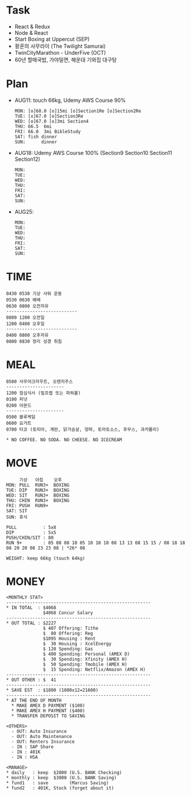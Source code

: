 # Task
* React & Redux
* Node & React
* Start Boxing at Uppercut (SEP)
* 황혼의 사무라이 (The Twilight Samurai)
* TwinCityMarathon - UnderFive (OCT)
* 60년 할매국밥, 가야밀면, 해운대 기와집 대구탕

# Plan
* AUG11: touch 66kg, Udemy AWS Course 90%
  ```
  MON: [o]68.0 [o]15mi [o]Section1Re [o]Section2Re
  TUE: [x]67.0 [o]Section3Re 
  WED: [o]67.0 [o]3mi Section4
  THU: 66.5  6mi
  FRI: 66.0  3mi BibleStudy
  SAT: fish dinner 
  SUN:      dinner 
  ```
* AUG18: Udemy AWS Course 100% (Section9 Section10 Section11 Section12)
  ```
  MON: 
  TUE: 
  WED: 
  THU: 
  FRI: 
  SAT:
  SUN:
  ```
* AUG25: 
  ```
  MON: 
  TUE: 
  WED: 
  THU: 
  FRI: 
  SAT:
  SUN:
  ```

# TIME
  ```
  0430 0530 기상 샤워 운동
  0530 0630 예배
  0630 0800 오전자유
  ---------------------------
  0800 1200 오전일
  1200 0400 오후일              
  ---------------------------
  0400 0800 오후자유
  0800 0830 정리 성경 취침
  ```

# MEAL
  ```
  0500 사우어크라우트, 오렌지주스
  ----------------------
  1200 점심식사 (밀프랩 또는 파워볼)
  0100 피넛
  0200 아몬드
  ----------------------
  0500 블루케일
  0600 요거트
  0700 타코 (토띠아, 계란, 닭가슴살, 양파, 토마토소스, 후무스, 과카몰리)
  
  * NO COFFEE. NO SODA. NO CHEESE. NO ICECREAM
  ```

# MOVE
  ```
       기상   아침    오후
  MON: PULL  RUN3+  BOXING
  TUE: DIP   RUN3+  BOXING
  WED: SIT   RUN3+  BOXING
  THU: CHIN  RUN3+  BOXING
  FRI: PUSH  RUN9+
  SAT: SIT
  SUN: 휴식
  
  PULL          : 5x8
  DIP           : 5x5
  PUSH/CHIN/SIT : 80
  RUN 9+        : 05 08 08 10 05 10 10 10 08 13 13 08 15 15 / 08 18 18 08 20 20 08 23 23 08 | *26* 08
  
  WEIGHT: keep 66kg (touch 64kg)
  ```
  
# MONEY
```
<MONTHLY STAT>
-------------------------------------------------------
* IN TOTAL  : $4068
              $4068 Concur Salary
-------------------------------------------------------
* OUT TOTAL : $2227
              $ 407 Offering: Tithe
              $  80 Offering: Reg
              $1095 Housing : Rent
              $  30 Housing : XcelEnergy
              $ 120 Spending: Gas
              $ 400 Spending: Personal (AMEX D)
              $  30 Spending: Xfinity (AMEX H)
              $  50 Spending: Tmobile (AMEX H)
              $  15 Spending: Netflix/Amazon (AMEX H) 
-------------------------------------------------------
* OUT OTHER : $  41
-------------------------------------------------------
* SAVE EST  : $1800 (1800x12=21600)
-------------------------------------------------------
* AT THE END OF MONTH
  * MAKE AMEX D PAYMENT ($100)
  * MAKE AMEX H PAYMENT ($400)
  * TRANSFER DEPOSIT TO SAVING
              
<OTHERS>
  - OUT: Auto Insurance
  - OUT: Auto Maintenance
  - OUT: Renters Insurance
  - IN : SAP Share
  - IN : 401K
  - IN : HSA

<MANAGE>
* daily   : keep  $2000 (U.S. BANK Checking)
* monthly : keep  $3000 (U.S. BANK Saving)
* fund1   : save        (Marcus Saving)
* fund2   : 401K, Stock (forget about it)
```
